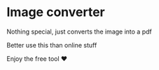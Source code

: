 # Image converter


Nothing special, just converts the image into a pdf

Better use this than online stuff

Enjoy the free tool ❤️
